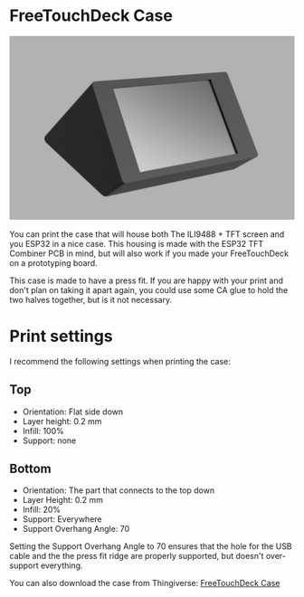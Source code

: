 # FreeTouchDeck Case

![](FreeTouchDeck_Case.png)

You can print the case that will house both The ILI9488 + TFT screen and you ESP32 in a nice case. This housing is made with the ESP32 TFT Combiner PCB in mind, but will also work if you made your FreeTouchDeck on a prototyping board.

This case is made to have a press fit. If you are happy with your print and don't plan on taking it apart again, you could use some CA glue to hold the two halves together, but is it not necessary.

# Print settings

I recommend the following settings when printing the case:

## Top
- Orientation: Flat side down
- Layer height: 0.2 mm
- Infill: 100%
- Support: none

## Bottom
- Orientation: The part that connects to the top down
- Layer Height: 0.2 mm
- Infill: 20%
- Support: Everywhere
- Support Overhang Angle: 70

Setting the Support Overhang Angle to 70 ensures that the hole for the USB cable and the the press fit ridge are properly supported, but doesn't over-support everything.

You can also download the case from Thingiverse: [FreeTouchDeck Case](https://www.thingiverse.com/thing:4661069)